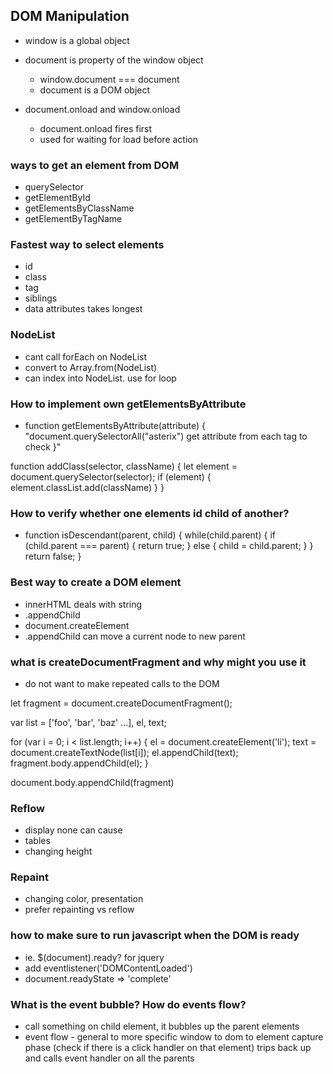 ## DOM Manipulation
- window is a global object
- document is property of the window object
  - window.document === document
  - document is a DOM object

- document.onload and window.onload
  - document.onload fires first
  - used for waiting for load before action

### ways to get an element from DOM
 - querySelector
 - getElementById
 - getElementsByClassName
 - getElementByTagName

### Fastest way to select elements
 - id
 - class
 - tag
 - siblings
 - data attributes takes longest

### NodeList
 - cant call forEach on NodeList
 - convert to Array.from(NodeList)
 - can index into NodeList. use for loop

### How to implement own getElementsByAttribute
  - function getElementsByAttribute(attribute) {
    "document.querySelectorAll("asterix")
    get attribute from each tag to check
  }"

function addClass(selector, className) {
  let element = document.querySelector(selector);
  if (element) {
    element.classList.add(className)
  }
}

### How to verify whether one elements id child of another?
- function isDescendant(parent, child) {
  while(child.parent) {
    if (child.parent === parent) {
      return true;
    } else {
      child = child.parent;
    }
  }
  return false;
}

### Best way to create a DOM element
- innerHTML deals with string
- .appendChild
- document.createElement
- .appendChild can move a current node to new parent

### what is createDocumentFragment and why might you use it
- do not want to make repeated calls to the DOM

let fragment = document.createDocumentFragment();

var list = ['foo', 'bar', 'baz' ...], el, text;

for (var i = 0; i < list.length; i++) {
  el = document.createElement('li');
  text = document.createTextNode(list[i]);
  el.appendChild(text);
  fragment.body.appendChild(el);
}

document.body.appendChild(fragment)

### Reflow
- display none can cause
- tables
- changing height

### Repaint
- changing color, presentation
- prefer repainting vs reflow

### how to make sure to run javascript when the DOM is ready
- ie. $(document).ready? for jquery
- add eventlistener('DOMContentLoaded')
- document.readyState => 'complete'

### What is the event bubble? How do events flow?
- call something on child element, it bubbles up the parent elements
- event flow - general to more specific
window to dom to element capture phase (check if there is a click handler on that element)
trips back up and calls event handler on all the parents
